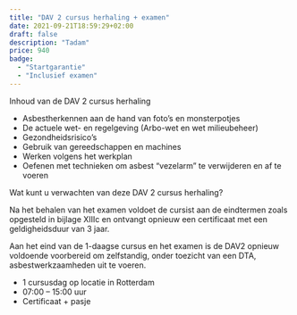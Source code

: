 ```yaml
---
title: "DAV 2 cursus herhaling + examen"
date: 2021-09-21T18:59:29+02:00
draft: false
description: "Tadam"
price: 940
badge:
  - "Startgarantie"
  - "Inclusief examen"
---
```



Inhoud van de DAV 2 cursus herhaling

- Asbestherkennen aan de hand van foto’s en monsterpotjes
- De actuele wet- en regelgeving (Arbo-wet en wet milieubeheer)
- Gezondheidsrisico’s
- Gebruik van gereedschappen en machines
- Werken volgens het werkplan
- Oefenen met technieken om asbest “vezelarm” te verwijderen en af te voeren

Wat kunt u verwachten van deze DAV 2 cursus herhaling?

Na het behalen van het examen voldoet de cursist aan de eindtermen zoals opgesteld in bijlage XIIIc en ontvangt opnieuw een certificaat met een geldigheidsduur van 3 jaar.

Aan het eind van de 1-daagse cursus en het examen is de DAV2 opnieuw voldoende voorbereid om zelfstandig, onder toezicht van een DTA, asbestwerkzaamheden uit te voeren.

- 1 cursusdag op locatie in Rotterdam
- 07:00 – 15:00 uur
- Certificaat + pasje
